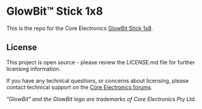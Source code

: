 # GlowBit™ Stick 1x8

This is the repo for the Core Electronics [GlowBit Stick 1x8](https://core-electronics.com.au/catalog/product/view/sku/ce08035).

## License
This project is open source - please review the LICENSE.md file for further licensing information.

If you have any technical questions, or concerns about licensing, please contact technical support on the [Core Electronics forums](https://forum.core-electronics.com.au/).

*\"GlowBit\" and the GlowBit logo are trademarks of Core Electronics Pty Ltd.*
